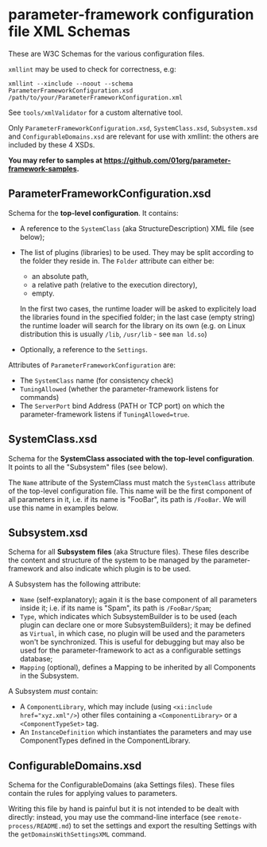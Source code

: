 # parameter-framework configuration file XML Schemas

These are W3C Schemas for the various configuration files.

`xmllint` may be used to check for correctness, e.g:

    xmllint --xinclude --noout --schema ParameterFrameworkConfiguration.xsd /path/to/your/ParameterFrameworkConfiguration.xml

See `tools/xmlValidator` for a custom alternative tool.

Only `ParameterFrameworkConfiguration.xsd`, `SystemClass.xsd`, `Subsystem.xsd` and
`ConfigurableDomains.xsd` are relevant for use with xmllint: the others are
included by these 4 XSDs.

**You may refer to samples at
<https://github.com/01org/parameter-framework-samples>.**

## ParameterFrameworkConfiguration.xsd

Schema for the **top-level configuration**.  It contains:

- A reference to the `SystemClass` (aka StructureDescription) XML file (see
  below);
- The list of plugins (libraries) to be used. They may be split according to
the folder they reside in. The `Folder` attribute can either be:

    - an absolute path,
    - a relative path (relative to the execution directory),
    - empty.

    In the first two cases, the runtime loader will be asked to explicitely load
    the libraries found in the specified folder; in the last case (empty string)
    the runtime loader will search for the library on its own (e.g. on Linux
    distribution this is usually `/lib`, `/usr/lib` - see `man ld.so`)
- Optionally, a reference to the `Settings`.

Attributes of `ParameterFrameworkConfiguration` are:

- The `SystemClass` name (for consistency check)
- `TuningAllowed` (whether the parameter-framework listens for commands)
- The `ServerPort` bind Address (PATH or TCP port) on which the parameter-framework listens if
  `TuningAllowed=true`.

## SystemClass.xsd

Schema for the **SystemClass associated with the top-level configuration**.  It
points to all the "Subsystem" files (see below).

The `Name` attribute of the SystemClass must match the `SystemClass` attribute
of the top-level configuration file. This name will be the first component of
all parameters in it, i.e. if its name is "FooBar", its path is `/FooBar`. We
will use this name in examples below.

## Subsystem.xsd

Schema for all **Subsystem files** (aka Structure files).  These files describe the
content and structure of the system to be managed by the parameter-framework
and also indicate which plugin is to be used.

A Subsystem has the following attribute:

- `Name` (self-explanatory); again it is the base component of all parameters
  inside it; i.e. if its name is "Spam", its path is `/FooBar/Spam`;
- `Type`, which indicates which SubsystemBuilder is to be used (each plugin can
  declare one or more SubsystemBuilders); it may be defined as `Virtual`, in
  which case, no plugin will be used and the parameters won't be synchronized.
  This is useful for debugging but may also be used for the parameter-framework
  to act as a configurable settings database;
- `Mapping` (optional), defines a Mapping to be inherited by all Components in
  the Subsystem.

A Subsystem *must* contain:

- A `ComponentLibrary`, which may include (using `<xi:include href="xyz.xml"/>`)
  other files containing a `<ComponentLibrary>` or a `<ComponentTypeSet>` tag.
- An `InstanceDefinition` which instantiates the parameters and may use
  ComponentTypes defined in the ComponentLibrary.

## ConfigurableDomains.xsd

Schema for the ConfigurableDomains (aka Settings files).  These files contain
the rules for applying values to parameters.

Writing this file by hand is painful but it is not intended to be dealt
with directly: instead, you may use the command-line interface (see
`remote-process/README.md`) to set the settings and export the resulting
Settings with the `getDomainsWithSettingsXML` command.
